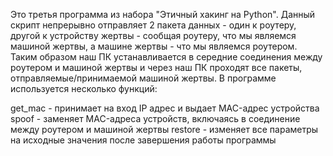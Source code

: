 Это третья программа из набора "Этичный хакинг на Python". Данный скрипт непрерывно отправляет 2 пакета данных - один к роутеру, другой к устройству жертвы - сообщая роутеру, что мы являемся машиной жертвы, а машине жертвы - что мы являемся роутером. Таким образом наш ПК устанавливается в середние соединения между роутером и машиной жертвы и через наш ПК проходят все пакеты, отправляемые/принимаемой машиной жертвы.
В программе используется несколько функций:

get_mac - принимает на вход IP адрес и выдает MAC-адрес устройства
spoof - заменяет MAC-адреса устройств, включаясь в соединение между роутером и машиной жертвы
restore - изменяет все параметры на исходные значения после завершения работы программы
